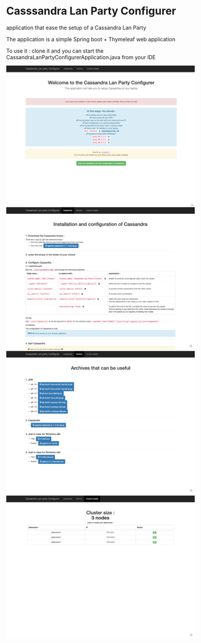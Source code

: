 # Casssandra Lan Party Configurer
application that ease the setup of a Cassandra Lan Party

The application is a simple Spring boot + Thymeleaf web application

To use it : clone it and you can start the CassandraLanPartyConfigurerApplication.java from your IDE

![](images/welcome.png)
![](images/cassandra.png)
![](images/archives.png)
![](images/cluster.png)
